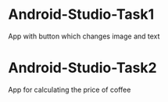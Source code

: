 # Android-Studio-Task1
App with button which changes image and text

# Android-Studio-Task2
App for calculating the price of coffee 
